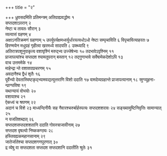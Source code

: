 +++
title = "२"

+++
ध्रुवसदमिति प्रतिमन्त्रम् अतिग्राह्यवद्धोमः १  
सप्तदशाऽपरान् २  
नेष्टा च
तावतः सौरान् ३  
व्यत्यासं ग्रहणम् ४  
अक्षाऽनतिक्रमणं ग्रहाणाम् ५
उपर्युपर्यक्षमध्वर्युर्धारयत्यधोऽधो नेष्टा सम्पृचाविति ६
विपृचावित्याहरतः ७  
हिरण्मयेन मधुग्रहं गृहीत्वा खरमध्ये सादयति ८
उक्थ्यादि ९  
अतिरात्रपशूनुपाकृत्य वशापृश्निं मरुद्भ्य उज्जेषेभ्यः १०
तदभावेऽपृश्निम् ११  
प्राजापत्यांश्च सप्तदश श्यामतूपरान् बस्तान् १२
तद्गुणाभावे सर्वेषामेकदेशोऽपि १३  
वाच उत्तममेके १४  
माहेन्द्रा न्ते
वशावपाप्रचरणम् १५  
अवदानैश्च द्वैधं शृतैः १६  
पूर्वेभ्यो
देवतास्विष्टकृद्भ्यामवद्यत्युत्तराणि विशो ददाति १७
वामदेव्यग्रहान्ते प्राजापत्यानाम् १८
स्रुग्व्यूहना-न्प्राग्घविषा
१९  
यथान्यायं वोभयोः २०  
वशायाश्च २१  
ऐकध्यं च श्रपणम् २२  
अदानं च विशे २३
माध्यन्दिनीयैः सह नैवारश्चरुर्बार्हस्पत्यः सप्तदशशरावः २४
सङ्ख्यामुष्टिनिवृत्तिः सामान्यात् २५  
न यजतिशब्दात्
२६  
सप्तदशसप्तदशशतानि ददाति गोवस्त्राजावीनाम् २७  
सप्तदश वृषल्यो
निष्ककण्ठ्यः २८  
हस्तिवह्यकमहानसानाम् २९  
जातेर्जातेश्चा
सप्तदशगणपूरणात् ३०  
द्र व्येषु वा सप्तदशता सप्तदश सप्तदशानि ददातीति
श्रुतेः ३१  
